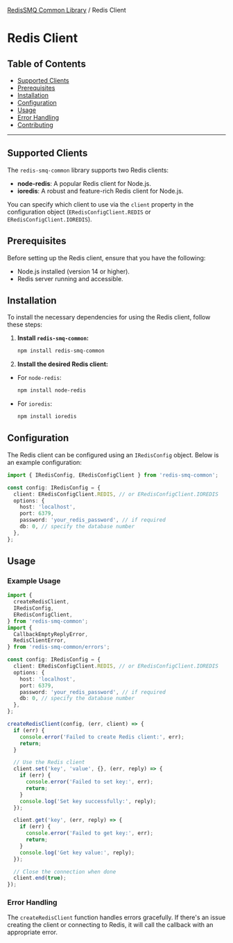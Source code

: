 [RedisSMQ Common Library](../README.md) / Redis Client

# Redis Client

## Table of Contents

- [Supported Clients](#supported-clients)
- [Prerequisites](#prerequisites)
- [Installation](#installation)
- [Configuration](#configuration)
- [Usage](#usage)
- [Error Handling](#error-handling)
- [Contributing](#contributing)

---

## Supported Clients

The `redis-smq-common` library supports two Redis clients:

- **node-redis**: A popular Redis client for Node.js.
- **ioredis**: A robust and feature-rich Redis client for Node.js.

You can specify which client to use via the `client` property in the configuration object (`ERedisConfigClient.REDIS` or
`ERedisConfigClient.IOREDIS`).

## Prerequisites

Before setting up the Redis client, ensure that you have the following:

- Node.js installed (version 14 or higher).
- Redis server running and accessible.

## Installation

To install the necessary dependencies for using the Redis client, follow these steps:

1. **Install `redis-smq-common`:**

   ```bash
   npm install redis-smq-common
   ```

2. **Install the desired Redis client:**

- For `node-redis`:

  ```bash
  npm install node-redis
  ```

- For `ioredis`:
  ```bash
  npm install ioredis
  ```

## Configuration

The Redis client can be configured using an `IRedisConfig` object. Below is an example configuration:

```typescript
import { IRedisConfig, ERedisConfigClient } from 'redis-smq-common';

const config: IRedisConfig = {
  client: ERedisConfigClient.REDIS, // or ERedisConfigClient.IOREDIS
  options: {
    host: 'localhost',
    port: 6379,
    password: 'your_redis_password', // if required
    db: 0, // specify the database number
  },
};
```

## Usage

### Example Usage

```typescript
import {
  createRedisClient,
  IRedisConfig,
  ERedisConfigClient,
} from 'redis-smq-common';
import {
  CallbackEmptyReplyError,
  RedisClientError,
} from 'redis-smq-common/errors';

const config: IRedisConfig = {
  client: ERedisConfigClient.REDIS, // or ERedisConfigClient.IOREDIS
  options: {
    host: 'localhost',
    port: 6379,
    password: 'your_redis_password', // if required
    db: 0, // specify the database number
  },
};

createRedisClient(config, (err, client) => {
  if (err) {
    console.error('Failed to create Redis client:', err);
    return;
  }

  // Use the Redis client
  client.set('key', 'value', {}, (err, reply) => {
    if (err) {
      console.error('Failed to set key:', err);
      return;
    }
    console.log('Set key successfully:', reply);
  });

  client.get('key', (err, reply) => {
    if (err) {
      console.error('Failed to get key:', err);
      return;
    }
    console.log('Get key value:', reply);
  });

  // Close the connection when done
  client.end(true);
});
```

### Error Handling

The `createRedisClient` function handles errors gracefully. If there's an issue creating the client or connecting to
Redis, it will call the callback with an appropriate error.
